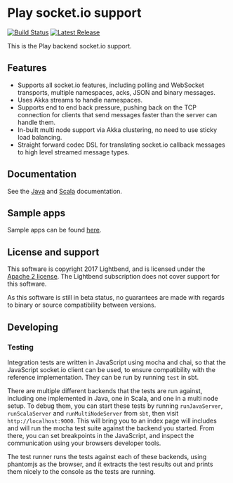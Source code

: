 # Play socket.io support

[![Build Status](https://travis-ci.org/playframework/play-socket.io.png?branch=master)](https://travis-ci.org/playframework/play-socket.io) [![Latest Release](https://img.shields.io/maven-central/v/com.lightbend.play/play-socket-io_2.12.svg)](https://mvnrepository.com/artifact/com.lightbend.play/play-socket-io_2.12)

This is the Play backend socket.io support.

## Features

* Supports all socket.io features, including polling and WebSocket transports, multiple namespaces, acks, JSON and binary messages.
* Uses Akka streams to handle namespaces.
* Supports end to end back pressure, pushing back on the TCP connection for clients that send messages faster than the server can handle them.
* In-built multi node support via Akka clustering, no need to use sticky load balancing.
* Straight forward codec DSL for translating socket.io callback messages to high level streamed message types.

## Documentation

See the [Java](./docs/JavaSocketIO.md) and [Scala](./docs/ScalaSocketIO.md) documentation.

## Sample apps

Sample apps can be found [here](./samples).

## License and support

This software is copyright 2017 Lightbend, and is licensed under the [Apache 2 license](LICENSE). The Lightbend subscription does not cover support for this software.

As this software is still in beta status, no guarantees are made with regards to binary or source compatibility between versions.

## Developing

### Testing

Integration tests are written in JavaScript using mocha and chai, so that the JavaScript socket.io client can be used, to ensure compatibility with the reference implementation. They can be run by running `test` in sbt.

There are multiple different backends that the tests are run against, including one implemented in Java, one in Scala, and one in a multi node setup. To debug them, you can start these tests by running `runJavaServer`, `runScalaServer` and `runMultiNodeServer` from `sbt`, then visit `http://localhost:9000`. This will bring you to an index page will includes and will run the mocha test suite against the backend you started. From there, you can set breakpoints in the JavaScript, and inspect the communication using your browsers developer tools.

The test runner runs the tests against each of these backends, using phantomjs as the browser, and it extracts the test results out and prints them nicely to the console as the tests are running.
